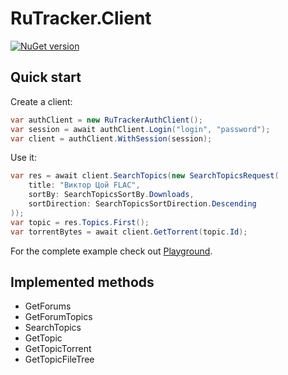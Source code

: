 # RuTracker.Client

[![NuGet version](https://badge.fury.io/nu/RuTracker.Client.svg)](https://www.nuget.org/packages/RuTracker.Client)

## Quick start

Create a client:

```C#
var authClient = new RuTrackerAuthClient();
var session = await authClient.Login("login", "password");
var client = authClient.WithSession(session);
```

Use it:

```C#
var res = await client.SearchTopics(new SearchTopicsRequest(
    title: "Виктор Цой FLAC",
    sortBy: SearchTopicsSortBy.Downloads,
    sortDirection: SearchTopicsSortDirection.Descending
));
var topic = res.Topics.First();
var torrentBytes = await client.GetTorrent(topic.Id);
```

For the complete example check out [Playground](https://github.com/ilyalatt/RuTracker.Client/blob/master/src/RuTracker.Client.Playground/Program.cs).

## Implemented methods

* GetForums
* GetForumTopics
* SearchTopics
* GetTopic
* GetTopicTorrent
* GetTopicFileTree

